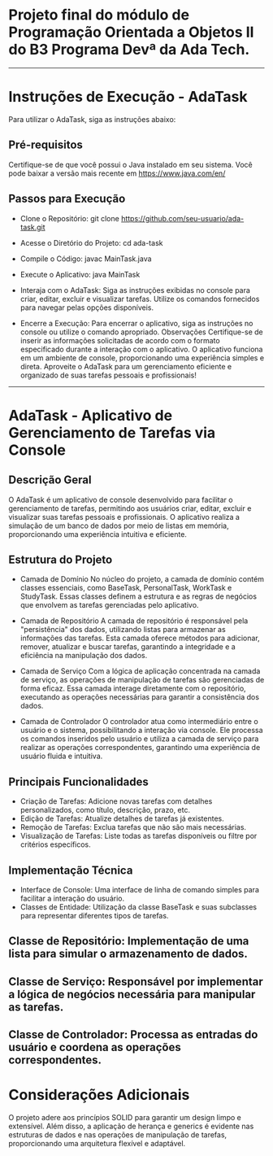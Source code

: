 # Projeto final do módulo de Programação Orientada a Objetos II do B3 Programa Devª da Ada Tech.
--- 
# Instruções de Execução - AdaTask
Para utilizar o AdaTask, siga as instruções abaixo:

## Pré-requisitos
Certifique-se de que você possui o Java instalado em seu sistema. Você pode baixar a versão mais recente em https://www.java.com/en/ 

## Passos para Execução
- Clone o Repositório:
git clone https://github.com/seu-usuario/ada-task.git

- Acesse o Diretório do Projeto:
cd ada-task

- Compile o Código:
javac MainTask.java

- Execute o Aplicativo:
java MainTask

- Interaja com o AdaTask:
Siga as instruções exibidas no console para criar, editar, excluir e visualizar tarefas.
Utilize os comandos fornecidos para navegar pelas opções disponíveis.

- Encerre a Execução:
Para encerrar o aplicativo, siga as instruções no console ou utilize o comando apropriado.
Observações
Certifique-se de inserir as informações solicitadas de acordo com o formato especificado durante a interação com o aplicativo.
O aplicativo funciona em um ambiente de console, proporcionando uma experiência simples e direta.
Aproveite o AdaTask para um gerenciamento eficiente e organizado de suas tarefas pessoais e profissionais!

--- 
# AdaTask - Aplicativo de Gerenciamento de Tarefas via Console
## Descrição Geral
O AdaTask é um aplicativo de console desenvolvido para facilitar o gerenciamento de tarefas, permitindo aos usuários criar, editar, excluir e visualizar suas tarefas pessoais e profissionais. O aplicativo realiza a simulação de um banco de dados por meio de listas em memória, proporcionando uma experiência intuitiva e eficiente.

## Estrutura do Projeto
- Camada de Domínio
No núcleo do projeto, a camada de domínio contém classes essenciais, como BaseTask, PersonalTask, WorkTask e StudyTask. Essas classes definem a estrutura e as regras de negócios que envolvem as tarefas gerenciadas pelo aplicativo.

- Camada de Repositório
A camada de repositório é responsável pela "persistência" dos dados, utilizando listas para armazenar as informações das tarefas. Esta camada oferece métodos para adicionar, remover, atualizar e buscar tarefas, garantindo a integridade e a eficiência na manipulação dos dados.

- Camada de Serviço
Com a lógica de aplicação concentrada na camada de serviço, as operações de manipulação de tarefas são gerenciadas de forma eficaz. Essa camada interage diretamente com o repositório, executando as operações necessárias para garantir a consistência dos dados.

- Camada de Controlador
O controlador atua como intermediário entre o usuário e o sistema, possibilitando a interação via console. Ele processa os comandos inseridos pelo usuário e utiliza a camada de serviço para realizar as operações correspondentes, garantindo uma experiência de usuário fluida e intuitiva.

## Principais Funcionalidades
- Criação de Tarefas: Adicione novas tarefas com detalhes personalizados, como título, descrição, prazo, etc.
- Edição de Tarefas: Atualize detalhes de tarefas já existentes.
- Remoção de Tarefas: Exclua tarefas que não são mais necessárias.
- Visualização de Tarefas: Liste todas as tarefas disponíveis ou filtre por critérios específicos.

## Implementação Técnica
- Interface de Console: Uma interface de linha de comando simples para facilitar a interação do usuário.
- Classes de Entidade: Utilização da classe BaseTask e suas subclasses para representar diferentes tipos de tarefas.
## Classe de Repositório: Implementação de uma lista para simular o armazenamento de dados.
## Classe de Serviço: Responsável por implementar a lógica de negócios necessária para manipular as tarefas.
## Classe de Controlador: Processa as entradas do usuário e coordena as operações correspondentes.

# Considerações Adicionais
O projeto adere aos princípios SOLID para garantir um design limpo e extensível. Além disso, a aplicação de herança e generics é evidente nas estruturas de dados e nas operações de manipulação de tarefas, proporcionando uma arquitetura flexível e adaptável.
